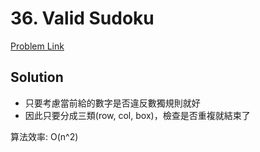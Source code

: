 # 36. Valid Sudoku

[Problem Link](https://leetcode.com/problems/valid-sudoku/)

## Solution

* 只要考慮當前給的數字是否違反數獨規則就好
* 因此只要分成三類(row, col, box)，檢查是否重複就結束了

算法效率: O(n^2)<br>
